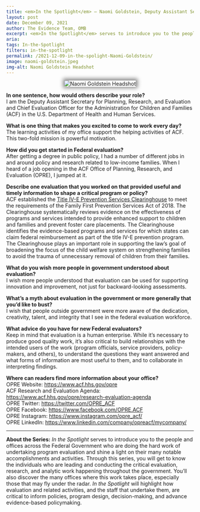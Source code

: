 ```yaml
---
title: <em>In the Spotlight</em> – Naomi Goldstein, Deputy Assistant Secretary for Planning, Research, and Evaluation, Administration for Children and Families (HHS)
layout: post
date: December 09, 2021
author: The Evidence Team, OMB
excerpt: <em>In the Spotlight</em> serves to introduce you to the people and offices across the Federal Government who are doing the hard work of undertaking program evaluation and shine a light on their many notable accomplishments and activities...
aria: 
tags: In-the-Spotlight
filters: in-the-spotlight
permalink: /2021-12-09-in-the-spolight-Naomi-Goldstein/
image: naomi-goldstein.jpeg
img-alt: Naomi Goldstein Headshot
---
```


<center><img src="{{site.baseurl}}/assets/images/blog/naomi-goldstein.jpeg" alt="Naomi Goldstein Headshot" class="spt-ppl margin-top-4" style="box-shadow: 1px -1px 11px 4px rgb(0 0 0 / 47%);"></center>

<strong>In one sentence, how would others describe your role?</strong><br/>
I am the Deputy Assistant Secretary for Planning, Research, and Evaluation and Chief Evaluation Officer for the Administration for Children and Families (ACF) in the U.S. Department of Health and Human Services.

<strong>What is one thing that makes you excited to come to work every day?</strong><br/>
The learning activities of my office support the helping activities of ACF. This two-fold mission is powerful motivation.

<strong>How did you get started in Federal evaluation?</strong><br/>
After getting a degree in public policy, I had a number of different jobs in and around policy and research related to low-income families. When I heard of a job opening in the ACF Office of Planning, Research, and Evaluation (OPRE), I jumped at it. 

<strong>Describe one evaluation that you worked on that provided useful and timely information to shape a critical program or policy?</strong><br/>
ACF established the <a href="https://preventionservices.abtsites.com/" target="_blank" title="(opens new Window)" aria-label="Title IV-E Prevention Services Clearinghouse">Title IV-E Prevention Services Clearinghouse</a> to meet the requirements of the Family First Prevention Services Act of 2018. The Clearinghouse systematically reviews evidence on the effectiveness of programs and services intended to provide enhanced support to children and families and prevent foster care placements. The Clearinghouse identifies the evidence-based programs and services for which states can claim federal reimbursement as part of the title IV-E prevention program. The Clearinghouse plays an important role in supporting the law’s goal of broadening the focus of the child welfare system on strengthening families to avoid the trauma of unnecessary removal of children from their families.

<strong>What do you wish more people in government understood about evaluation?</strong><br/>
I wish more people understood that evaluation can be used for supporting innovation and improvement, not just for backward-looking assessments.

<strong>What’s a myth about evaluation in the government or more generally that you’d like to bust?</strong><br/>
I wish that people outside government were more aware of the dedication, creativity, talent, and integrity that I see in the federal evaluation workforce.

<strong>What advice do you have for new Federal evaluators?</strong><br/>
Keep in mind that evaluation is a human enterprise. While it’s necessary to produce good quality work, it’s also critical to build relationships with the intended users of the work (program officials, service providers, policy-makers, and others), to understand the questions they want answered and what forms of information are most useful to them, and to collaborate in interpreting findings. 

<strong>Where can readers find more information about your office?</strong><br/>
OPRE Website: <a href="https://www.acf.hhs.gov/opre" target="_blank" title="(opens new Window)" aria-label="OPRE Website">https://www.acf.hhs.gov/opre</a><br/>
ACF Research and Evaluation Agenda: <a href="https://www.acf.hhs.gov/opre/research-evaluation-agenda" target="_blank" title="(opens new Window)" aria-label="ACF Research and Evaluation Agenda">https://www.acf.hhs.gov/opre/research-evaluation-agenda</a><br/>
OPRE Twitter: <a href="https://twitter.com/OPRE_ACF" target="_blank" title="(opens new Window)" aria-label="OPRE Twitter">https://twitter.com/OPRE_ACF</a><br/>
OPRE Facebook: <a href="https://www.facebook.com/OPRE.ACF" target="_blank" title="(opens new Window)" aria-label="OPRE Facebook">https://www.facebook.com/OPRE.ACF</a><br/>
OPRE Instagram: <a href="https://www.instagram.com/opre_acf/" target="_blank" title="(opens new Window)" aria-label="OPRE Instagram">https://www.instagram.com/opre_acf/</a><br/>
OPRE LinkedIn: <a href="https://www.linkedin.com/company/opreacf/mycompany/" target="_blank" title="(opens new Window)" aria-label="OPRE LinkedIn">https://www.linkedin.com/company/opreacf/mycompany/</a>

<hr class="hr-spt margin-top-4">
<strong>About the Series:</strong> <em>In the Spotlight</em> serves to introduce you to the people and offices across the Federal Government who are doing the hard work of undertaking program evaluation and shine a light on their many notable accomplishments and activities. Through this series, you will get to know the individuals who are leading and conducting the critical evaluation, research, and analytic work happening throughout the government. You’ll also discover the many offices where this work takes place, especially those that may fly under the radar. <em>In the Spotlight</em> will highlight how evaluation and related activities, and the staff that undertake them, are critical to inform policies, program design, decision-making, and advance evidence-based policymaking.